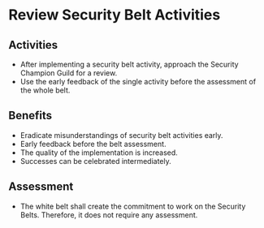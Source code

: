 # Review Security Belt Activities

## Activities

- After implementing a security belt activity, approach the Security Champion Guild for a review.
- Use the early feedback of the single activity before the assessment of the whole belt.

## Benefits

- Eradicate misunderstandings of security belt activities early.
- Early feedback before the belt assessment.
- The quality of the implementation is increased.
- Successes can be celebrated intermediately.

## Assessment

- The white belt shall create the commitment to work on the Security Belts. Therefore, it does not require any assessment.
